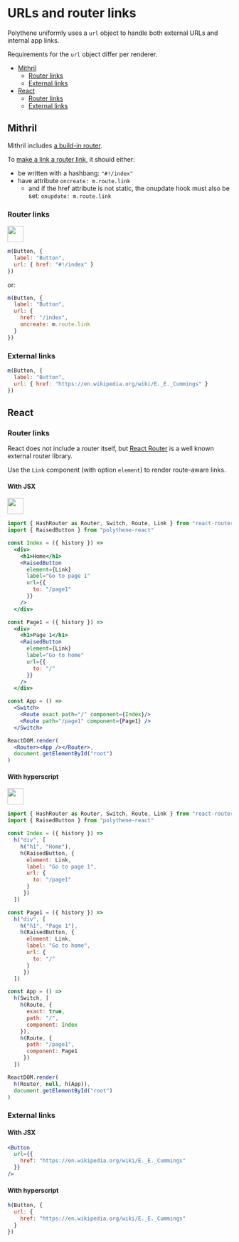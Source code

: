 # URLs and router links


Polythene uniformly uses a `url` object to handle both external URLs and internal app links.

Requirements for the `url` object differ per renderer.

<!-- MarkdownTOC autolink="true" autoanchor="true" bracket="round" levels="1,2,3" -->

- [Mithril](#mithril)
  - [Router links](#router-links)
  - [External links](#external-links)
- [React](#react)
  - [Router links](#router-links-1)
  - [External links](#external-links-1)

<!-- /MarkdownTOC -->



<a id="mithril"></a>
## Mithril

Mithril includes [a build-in router](https://mithril.js.org/#routing).

To [make a link a router link](https://mithril.js.org/route.html#mroutelink), it should either:

* be written with a hashbang: `"#!/index"`
* have attribute `oncreate: m.route.link`
  * and if the href attribute is not static, the onupdate hook must also be set: `onupdate: m.route.link`


<a id="router-links"></a>
### Router links

<a href="https://jsfiddle.net/ArthurClemens/7vurv0c3/" target="_blank"><img src="https://arthurclemens.github.io/assets/polythene/docs/try-out-green.gif" height="36" /></a>

~~~javascript
m(Button, {
  label: "Button",
  url: { href: "#!/index" }
})
~~~

or:

~~~javascript
m(Button, {
  label: "Button",
  url: {
    href: "/index",
    oncreate: m.route.link
  }
})
~~~


<a id="external-links"></a>
### External links

~~~javascript
m(Button, {
  label: "Button",
  url: { href: "https://en.wikipedia.org/wiki/E._E._Cummings" }
})
~~~



<a id="react"></a>
## React


<a id="router-links-1"></a>
### Router links

React does not include a router itself, but [React Router](https://github.com/ReactTraining/react-router) is a well known external router library. 

Use the `Link` component (with option `element`) to render route-aware links.

#### With JSX

<a href="https://jsfiddle.net/ArthurClemens/1hm2w5xd/" target="_blank"><img src="https://arthurclemens.github.io/assets/polythene/docs/try-out-green.gif" height="36" /></a>

~~~jsx
import { HashRouter as Router, Switch, Route, Link } from "react-router-dom"
import { RaisedButton } from "polythene-react"

const Index = ({ history }) => 
  <div>
    <h1>Home</h1>
    <RaisedButton
      element={Link}
      label="Go to page 1"
      url={{
        to: "/page1"
      }}
    />
  </div>

const Page1 = ({ history }) => 
  <div>
    <h1>Page 1</h1>
    <RaisedButton
      element={Link}
      label="Go to home"
      url={{
        to: "/"
      }}
    />
  </div>

const App = () => 
  <Switch>
    <Route exact path="/" component={Index}/>
    <Route path="/page1" component={Page1} />
  </Switch>

ReactDOM.render(
  <Router><App /></Router>,
  document.getElementById("root")
)
~~~

#### With hyperscript

<a href="https://jsfiddle.net/ArthurClemens/gqef8c0g/" target="_blank"><img src="https://arthurclemens.github.io/assets/polythene/docs/try-out-green.gif" height="36" /></a>

~~~javascript
import { HashRouter as Router, Switch, Route, Link } from "react-router-dom"
import { RaisedButton } from "polythene-react"

const Index = ({ history }) => 
  h("div", [
    h("h1", "Home"),
    h(RaisedButton, {
      element: Link,
      label: "Go to page 1",
      url: {
        to: "/page1"
      }
     })
  ])

const Page1 = ({ history }) => 
  h("div", [
    h("h1", "Page 1"),
    h(RaisedButton, {
      element: Link,
      label: "Go to home",
      url: {
        to: "/"
      }
     })
  ])

const App = () => 
  h(Switch, [
    h(Route, {
      exact: true,
      path: "/",
      component: Index
    }),
    h(Route, {
      path: "/page1",
      component: Page1
     })
  ])

ReactDOM.render(
  h(Router, null, h(App)),
  document.getElementById("root")
)
~~~


<a id="external-links-1"></a>
### External links

#### With JSX

~~~jsx
<Button
  url={{
    href: "https://en.wikipedia.org/wiki/E._E._Cummings"
  }}
/>
~~~

#### With hyperscript

~~~javascript
h(Button, {
  url: {
    href: "https://en.wikipedia.org/wiki/E._E._Cummings"
  }
})
~~~

